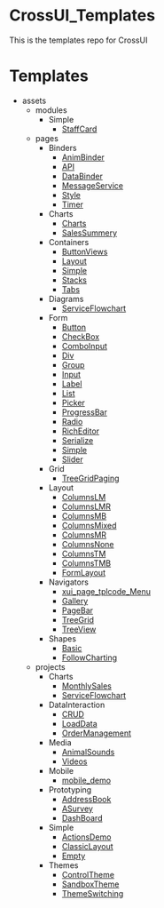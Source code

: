 # CrossUI_Templates
This is the templates repo for CrossUI

# Templates
* assets<br>
	* modules<br>
		* Simple<br>
			* [StaffCard](https://linb.github.io/CrossUI_Assets/assets/modules/Simple/xui_module_tpl_StaffCard/runtime.html)<br>
	* pages<br>
		* Binders<br>
			* [AnimBinder](https://linb.github.io/CrossUI_Assets/assets/pages/Binders/xui_page_tpl_AnimBinder/runtime.html)<br>
			* [API](https://linb.github.io/CrossUI_Assets/assets/pages/Binders/xui_page_tpl_API/runtime.html)<br>
			* [DataBinder](https://linb.github.io/CrossUI_Assets/assets/pages/Binders/xui_page_tpl_DataBinder/runtime.html)<br>
			* [MessageService](https://linb.github.io/CrossUI_Assets/assets/pages/Binders/xui_page_tpl_MessageService/runtime.html)<br>
			* [Style](https://linb.github.io/CrossUI_Assets/assets/pages/Binders/xui_page_tpl_Style/runtime.html)<br>
			* [Timer](https://linb.github.io/CrossUI_Assets/assets/pages/Binders/xui_page_tpl_Timer/runtime.html)<br>
		* Charts<br>
			* [Charts](https://linb.github.io/CrossUI_Assets/assets/pages/Charts/xui_page_tpl_Charts/runtime.html)<br>
			* [SalesSummery](https://linb.github.io/CrossUI_Assets/assets/pages/Charts/xui_page_tpl_SalesSummery/runtime.html)<br>
		* Containers<br>
			* [ButtonViews](https://linb.github.io/CrossUI_Assets/assets/pages/Containers/xui_page_tpl_ButtonViews/runtime.html)<br>
			* [Layout](https://linb.github.io/CrossUI_Assets/assets/pages/Containers/xui_page_tpl_Layout/runtime.html)<br>
			* [Simple](https://linb.github.io/CrossUI_Assets/assets/pages/Containers/xui_page_tpl_Simple/runtime.html)<br>
			* [Stacks](https://linb.github.io/CrossUI_Assets/assets/pages/Containers/xui_page_tpl_Stacks/runtime.html)<br>
			* [Tabs](https://linb.github.io/CrossUI_Assets/assets/pages/Containers/xui_page_tpl_Tabs/runtime.html)<br>
		* Diagrams<br>
			* [ServiceFlowchart](https://linb.github.io/CrossUI_Assets/assets/pages/Diagrams/xui_page_tpl_ServiceFlowchart/runtime.html)<br>
		* Form<br>
			* [Button](https://linb.github.io/CrossUI_Assets/assets/pages/Form/xui_page_tpl_Button/runtime.html)<br>
			* [CheckBox](https://linb.github.io/CrossUI_Assets/assets/pages/Form/xui_page_tpl_CheckBox/runtime.html)<br>
			* [ComboInput](https://linb.github.io/CrossUI_Assets/assets/pages/Form/xui_page_tpl_ComboInput/runtime.html)<br>
			* [Div](https://linb.github.io/CrossUI_Assets/assets/pages/Form/xui_page_tpl_Div/runtime.html)<br>
			* [Group](https://linb.github.io/CrossUI_Assets/assets/pages/Form/xui_page_tpl_Group/runtime.html)<br>
			* [Input](https://linb.github.io/CrossUI_Assets/assets/pages/Form/xui_page_tpl_Input/runtime.html)<br>
			* [Label](https://linb.github.io/CrossUI_Assets/assets/pages/Form/xui_page_tpl_Label/runtime.html)<br>
			* [List](https://linb.github.io/CrossUI_Assets/assets/pages/Form/xui_page_tpl_List/runtime.html)<br>
			* [Picker](https://linb.github.io/CrossUI_Assets/assets/pages/Form/xui_page_tpl_Picker/runtime.html)<br>
			* [ProgressBar](https://linb.github.io/CrossUI_Assets/assets/pages/Form/xui_page_tpl_ProgressBar/runtime.html)<br>
			* [Radio](https://linb.github.io/CrossUI_Assets/assets/pages/Form/xui_page_tpl_Radio/runtime.html)<br>
			* [RichEditor](https://linb.github.io/CrossUI_Assets/assets/pages/Form/xui_page_tpl_RichEditor/runtime.html)<br>
			* [Serialize](https://linb.github.io/CrossUI_Assets/assets/pages/Form/xui_page_tpl_Serialize/runtime.html)<br>
			* [Simple](https://linb.github.io/CrossUI_Assets/assets/pages/Form/xui_page_tpl_Simple/runtime.html)<br>
			* [Slider](https://linb.github.io/CrossUI_Assets/assets/pages/Form/xui_page_tpl_Slider/runtime.html)<br>
		* Grid<br>
			* [TreeGridPaging](https://linb.github.io/CrossUI_Assets/assets/pages/Grid/xui_page_tpl_TreeGridPaging/runtime.html)<br>
		* Layout<br>
			* [ColumnsLM](https://linb.github.io/CrossUI_Assets/assets/pages/Layout/xui_page_tpl_ColumnsLM/runtime.html)<br>
			* [ColumnsLMR](https://linb.github.io/CrossUI_Assets/assets/pages/Layout/xui_page_tpl_ColumnsLMR/runtime.html)<br>
			* [ColumnsMB](https://linb.github.io/CrossUI_Assets/assets/pages/Layout/xui_page_tpl_ColumnsMB/runtime.html)<br>
			* [ColumnsMixed](https://linb.github.io/CrossUI_Assets/assets/pages/Layout/xui_page_tpl_ColumnsMixed/runtime.html)<br>
			* [ColumnsMR](https://linb.github.io/CrossUI_Assets/assets/pages/Layout/xui_page_tpl_ColumnsMR/runtime.html)<br>
			* [ColumnsNone](https://linb.github.io/CrossUI_Assets/assets/pages/Layout/xui_page_tpl_ColumnsNone/runtime.html)<br>
			* [ColumnsTM](https://linb.github.io/CrossUI_Assets/assets/pages/Layout/xui_page_tpl_ColumnsTM/runtime.html)<br>
			* [ColumnsTMB](https://linb.github.io/CrossUI_Assets/assets/pages/Layout/xui_page_tpl_ColumnsTMB/runtime.html)<br>
			* [FormLayout](https://linb.github.io/CrossUI_Assets/assets/pages/Layout/xui_page_tpl_FormLayout/runtime.html)<br>
		* Navigators<br>
			* [xui_page_tplcode_Menu](https://linb.github.io/CrossUI_Assets/assets/pages/Navigators/xui_page_tplcode_Menu/runtime.html)<br>
			* [Gallery](https://linb.github.io/CrossUI_Assets/assets/pages/Navigators/xui_page_tpl_Gallery/runtime.html)<br>
			* [PageBar](https://linb.github.io/CrossUI_Assets/assets/pages/Navigators/xui_page_tpl_PageBar/runtime.html)<br>
			* [TreeGrid](https://linb.github.io/CrossUI_Assets/assets/pages/Navigators/xui_page_tpl_TreeGrid/runtime.html)<br>
			* [TreeView](https://linb.github.io/CrossUI_Assets/assets/pages/Navigators/xui_page_tpl_TreeView/runtime.html)<br>
		* Shapes<br>
			* [Basic](https://linb.github.io/CrossUI_Assets/assets/pages/Shapes/xui_page_tpl_Basic/runtime.html)<br>
			* [FollowCharting](https://linb.github.io/CrossUI_Assets/assets/pages/Shapes/xui_page_tpl_FollowCharting/runtime.html)<br>
	* projects<br>
		* Charts<br>
			* [MonthlySales](https://linb.github.io/CrossUI_Assets/assets/projects/Charts/xui_project_tpl_MonthlySales/index.html)<br>
			* [ServiceFlowchart](https://linb.github.io/CrossUI_Assets/assets/projects/Charts/xui_project_tpl_ServiceFlowchart/index.html)<br>
		* DataInteraction<br>
			* [CRUD](https://www.crossui.com/RAD/assets/projects/Charts/xui_project_tpl_CRUD/index.html)<br>
			* [LoadData](https://www.crossui.com/RAD/assets/projects/Charts/xui_project_tpl_LoadData/index.html)<br>
			* [OrderManagement](https://www.crossui.com/RAD/assets/projects/Charts/xui_project_tpl_OrderManagement/index.html)<br>
		* Media<br>
			* [AnimalSounds](https://linb.github.io/CrossUI_Assets/assets/projects/Media/xui_project_tpl_AnimalSounds/index.html)<br>
			* [Videos](https://linb.github.io/CrossUI_Assets/assets/projects/Media/xui_project_tpl_Videos/index.html)<br>
		* Mobile<br>
			* [mobile_demo](https://linb.github.io/CrossUI_Assets/assets/projects/Mobile/xui_project_tplcode_mobile_demo/index.html)<br>
		* Prototyping<br>
			* [AddressBook](https://linb.github.io/CrossUI_Assets/assets/projects/Prototyping/xui_project_tpl_AddressBook/index.html)<br>
			* [ASurvey](https://linb.github.io/CrossUI_Assets/assets/projects/Prototyping/xui_project_tpl_ASurvey/index.html)<br>
			* [DashBoard](https://linb.github.io/CrossUI_Assets/assets/projects/Prototyping/xui_project_tpl_DashBoard/index.html)<br>
		* Simple<br>
			* [ActionsDemo](https://linb.github.io/CrossUI_Assets/assets/projects/Simple/xui_project_tpl_ActionsDemo/index.html)<br>
			* [ClassicLayout](https://linb.github.io/CrossUI_Assets/assets/projects/Simple/xui_project_tpl_ClassicLayout/index.html)<br>
			* [Empty](https://linb.github.io/CrossUI_Assets/assets/projects/Simple/xui_project_tpl_Empty/index.html)<br>
		* Themes<br>
			* [ControlTheme](https://linb.github.io/CrossUI_Assets/assets/projects/Themes/xui_project_tpl_ControlTheme/index.html)<br>
			* [SandboxTheme](https://linb.github.io/CrossUI_Assets/assets/projects/Themes/xui_project_tpl_SandboxTheme/index.html)<br>
			* [ThemeSwitching](https://linb.github.io/CrossUI_Assets/assets/projects/Themes/xui_project_tpl_ThemeSwitching/index.html)
